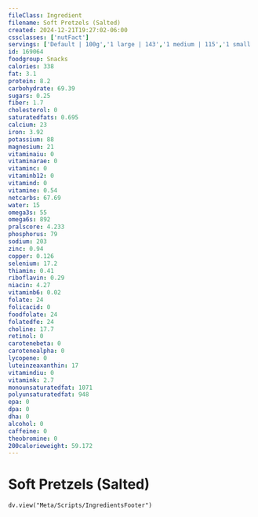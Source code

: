 ```yaml
---
fileClass: Ingredient
filename: Soft Pretzels (Salted)
created: 2024-12-21T19:27:02-06:00
cssclasses: ['nutFact']
servings: ['Default | 100g','1 large | 143','1 medium | 115','1 small | 62']
id: 169064
foodgroup: Snacks
calories: 338
fat: 3.1
protein: 8.2
carbohydrate: 69.39
sugars: 0.25
fiber: 1.7
cholesterol: 0
saturatedfats: 0.695
calcium: 23
iron: 3.92
potassium: 88
magnesium: 21
vitaminaiu: 0
vitaminarae: 0
vitaminc: 0
vitaminb12: 0
vitamind: 0
vitamine: 0.54
netcarbs: 67.69
water: 15
omega3s: 55
omega6s: 892
pralscore: 4.233
phosphorus: 79
sodium: 203
zinc: 0.94
copper: 0.126
selenium: 17.2
thiamin: 0.41
riboflavin: 0.29
niacin: 4.27
vitaminb6: 0.02
folate: 24
folicacid: 0
foodfolate: 24
folatedfe: 24
choline: 17.7
retinol: 0
carotenebeta: 0
carotenealpha: 0
lycopene: 0
luteinzeaxanthin: 17
vitamindiu: 0
vitamink: 2.7
monounsaturatedfat: 1071
polyunsaturatedfat: 948
epa: 0
dpa: 0
dha: 0
alcohol: 0
caffeine: 0
theobromine: 0
200calorieweight: 59.172
---
```


# Soft Pretzels (Salted)

```dataviewjs
dv.view("Meta/Scripts/IngredientsFooter")
```